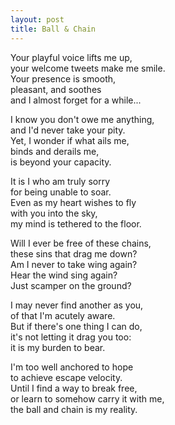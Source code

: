 ```yaml
---
layout: post
title: Ball & Chain
---
```


Your playful voice lifts me up,  
your welcome tweets make me smile.  
Your presence is smooth,  
pleasant, and soothes  
and I almost forget for a while...

I know you don't owe me anything,  
and I'd never take your pity.  
Yet, I wonder if what ails me,  
binds and derails me,  
is beyond your capacity.

It is I who am truly sorry  
for being unable to soar.  
Even as my heart wishes to fly  
with you into the sky,  
my mind is tethered to the floor.

Will I ever be free of these chains,  
these sins that drag me down?  
Am I never to take wing again?  
Hear the wind sing again?  
Just scamper on the ground?

I may never find another as you,  
of that I'm acutely aware.  
But if there's one thing I can do,  
it's not letting it drag you too:  
it is my burden to bear.

I'm too well anchored to hope  
to achieve escape velocity.  
Until I find a way to break free,  
or learn to somehow carry it with me,  
the ball and chain is my reality.
